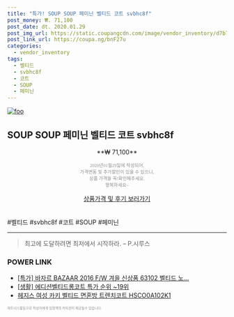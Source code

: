 ```yaml
--- 
title: "특가! SOUP SOUP 페미닌 벨티드 코트 svbhc8f" 
post_money: ₩. 71,100 
post_date: dt. 2020.01.29 
post_img_url: https://static.coupangcdn.com/image/vendor_inventory/d7b7/3994cf345f9ff4a4778e360149e97b3d4cb5a3864d4f904b7e38f541a540.jpg 
post_link_url: https://coupa.ng/bnF27u 
categories: 
  - vendor_inventory 
tags: 
  - 벨티드 
  - svbhc8f 
  - 코트 
  - SOUP 
  - 페미닌 
--- 
```

[![foo](https://static.coupangcdn.com/image/vendor_inventory/d7b7/3994cf345f9ff4a4778e360149e97b3d4cb5a3864d4f904b7e38f541a540.jpg)](https://coupa.ng/bnF27u) 

## SOUP SOUP 페미닌 벨티드 코트 svbhc8f 
<p style="text-align: center;">**₩ 71,100**</p> 
<p style="text-align: center;"><span style="color: #898c8f; font-family: Georgia,Times,serif; font-size: 0.75em;">2020년01월29일에 작성되어, <br>가격변동 및 추가할인이 있을 수 있으니,<br> 상품 가격을 꼭!확인해주세요.<br>행복하세요~</span> 
</p>	 
<div markdown="0" style="text-align: center;"><a href="https://coupa.ng/bnF27u" class="btn btn--success">상품가격 및 후기 보러가기</a></div> 
<br><br> 
  #벨티드 #svbhc8f #코트 #SOUP #페미닌 
<hr> 

> 최고에 도달하려면 최저에서 시작하라. – P.시루스 


### POWER LINK

* <a href="https://blog.naver.com/sakai111/221789519159" target="_blank">[특가] 바자르 BAZAAR 2016 F/W 겨을 신상품 63102 벨티드 노...</a>
* <a href="https://blog.naver.com/sakai111/221786270242" target="_blank"> [생활] 에디션벨티드롱코트 특가 순위 ~19위</a>
* <a href="https://blog.naver.com/santokki14/221787182731" target="_blank">헤지스 여성 카키 벨티드 면혼방 트렌치코트 HSCO0A102K1</a>

<span style="color: #898c8f; font-family: Georgia,Times,serif; font-size: 0.55em;">파트너스활동으로 작성자에게 일정액의 커미션이 제공될수 있습니다.</span> 
